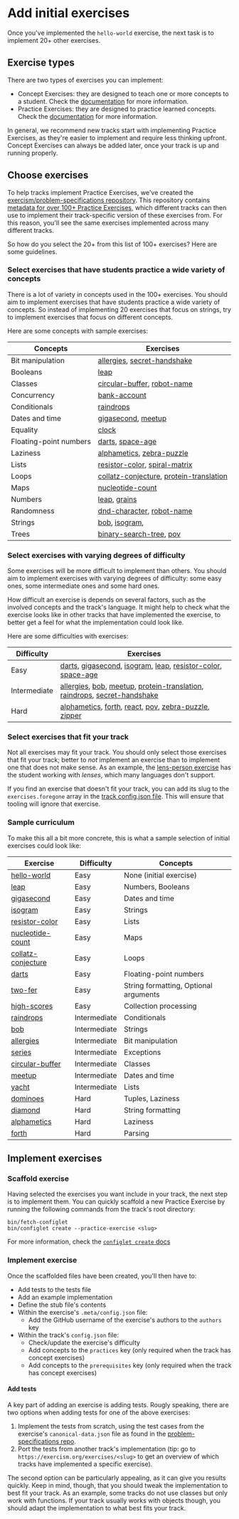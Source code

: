 # Add initial exercises

Once you've implemented the `hello-world` exercise, the next task is to implement 20+ other exercises.

## Exercise types

There are two types of exercises you can implement:

- Concept Exercises: they are designed to teach one or more concepts to a student. Check the [documentation](/docs/building/tracks/concept-exercises) for more information.
- Practice Exercises: they are designed to practice learned concepts. Check the [documentation](/docs/building/tracks/practice-exercises) for more information.

In general, we recommend new tracks start with implementing Practice Exercises, as they're easier to implement and require less thinking upfront.
Concept Exercises can always be added later, once your track is up and running properly.

## Choose exercises

To help tracks implement Practice Exercises, we've created the [exercism/problem-specifications repository](https://github.com/exercism/problem-specifications).
This repository contains [metadata for over 100+ Practice Exercises](https://github.com/exercism/problem-specifications/tree/main/exercises), which different tracks can then use to implement their track-specific version of these exercises from.
For this reason, you'll see the same exercises implemented across many different tracks.

So how do you select the 20+ from this list of 100+ exercises?
Here are some guidelines.

### Select exercises that have students practice a wide variety of concepts

There is a lot of variety in concepts used in the 100+ exercises.
You should aim to implement exercises that have students practice a wide variety of concepts.
So instead of implementing 20 exercises that focus on strings, try to implement exercises that focus on different concepts.

Here are some concepts with sample exercises:

| Concepts               | Exercises                                                                            |
| ---------------------- | ------------------------------------------------------------------------------------ |
| Bit manipulation       | [allergies][allergies], [secret-handshake][secret-handshake]                         |
| Booleans               | [leap][leap]                                                                         |
| Classes                | [circular-buffer][circular-buffer], [robot-name][robot-name]                         |
| Concurrency            | [bank-account][bank-account]                                                         |
| Conditionals           | [raindrops][raindrops]                                                               |
| Dates and time         | [gigasecond][gigasecond], [meetup][meetup]                                           |
| Equality               | [clock][clock]                                                                       |
| Floating-point numbers | [darts][darts], [space-age][space-age]                                               |
| Laziness               | [alphametics][alphametics], [zebra-puzzle][zebra-puzzle]                             |
| Lists                  | [resistor-color][resistor-color], [spiral-matrix][spiral-matrix]                     |
| Loops                  | [collatz-conjecture][collatz-conjecture], [protein-translation][protein-translation] |
| Maps                   | [nucleotide-count][nucleotide-count]                                                 |
| Numbers                | [leap][leap], [grains][grains]                                                       |
| Randomness             | [dnd-character][dnd-character], [robot-name][robot-name]                             |
| Strings                | [bob][bob], [isogram][isogram],                                                      |
| Trees                  | [binary-search-tree][binary-search-tree], [pov][pov]                                 |

### Select exercises with varying degrees of difficulty

Some exercises will be more difficult to implement than others.
You should aim to implement exercises with varying degrees of difficulty: some easy ones, some intermediate ones and some hard ones.

How difficult an exercise is depends on several factors, such as the involved concepts and the track's language.
It might help to check what the exercise looks like in other tracks that have implemented the exercise, to better get a feel for what the implementation could look like.

Here are some difficulties with exercises:

| Difficulty   | Exercises                                                                                                                                                      |
| ------------ | -------------------------------------------------------------------------------------------------------------------------------------------------------------- |
| Easy         | [darts][darts], [gigasecond][gigasecond], [isogram][isogram], [leap][leap], [resistor-color][resistor-color], [space-age][space-age]                           |
| Intermediate | [allergies][allergies], [bob][bob], [meetup][meetup], [protein-translation][protein-translation], [raindrops][raindrops], [secret-handshake][secret-handshake] |
| Hard         | [alphametics][alphametics], [forth][forth], [react], [pov][pov], [zebra-puzzle][zebra-puzzle], [zipper][zipper]                                                |

### Select exercises that fit your track

Not all exercises may fit your track.
You should only select those exercises that fit your track; better to _not_ implement an exercise than to implement one that does not make sense.
As an example, the [lens-person exercise](https://github.com/exercism/problem-specifications/tree/main/exercises/lens-person) has the student working with _lenses_, which many languages don't support.

If you find an exercise that doesn't fit your track, you can add its slug to the `exercises.foregone` array in the [track config.json file](/docs/building/tracks/config-json).
This will ensure that tooling will ignore that exercise.

### Sample curriculum

To make this all a bit more concrete, this is what a sample selection of initial exercises could look like:

| Exercise                                 | Difficulty   | Concepts                              |
| ---------------------------------------- | ------------ | ------------------------------------- |
| [hello-world][hello-world]               | Easy         | None (initial exercise)               |
| [leap][leap]                             | Easy         | Numbers, Booleans                     |
| [gigasecond][gigasecond]                 | Easy         | Dates and time                        |
| [isogram][isogram]                       | Easy         | Strings                               |
| [resistor-color][resistor-color]         | Easy         | Lists                                 |
| [nucleotide-count][nucleotide-count]     | Easy         | Maps                                  |
| [collatz-conjecture][collatz-conjecture] | Easy         | Loops                                 |
| [darts][darts]                           | Easy         | Floating-point numbers                |
| [two-fer][two-fer]                       | Easy         | String formatting, Optional arguments |
| [high-scores][high-scores]               | Easy         | Collection processing                 |
| [raindrops][raindrops]                   | Intermediate | Conditionals                          |
| [bob][bob]                               | Intermediate | Strings                               |
| [allergies][allergies]                   | Intermediate | Bit manipulation                      |
| [series][series]                         | Intermediate | Exceptions                            |
| [circular-buffer][circular-buffer]       | Intermediate | Classes                               |
| [meetup][meetup]                         | Intermediate | Dates and time                        |
| [yacht][yacht]                           | Intermediate | Lists                                 |
| [dominoes][dominoes]                     | Hard         | Tuples, Laziness                      |
| [diamond][diamond]                       | Hard         | String formatting                     |
| [alphametics][alphametics]               | Hard         | Laziness                              |
| [forth][forth]                           | Hard         | Parsing                               |

## Implement exercises

### Scaffold exercise

Having selected the exercises you want include in your track, the next step is to implement them.
You can quickly scaffold a new Practice Exercise by running the following commands from the track's root directory:

```shell
bin/fetch-configlet
bin/configlet create --practice-exercise <slug>
```

For more information, check the [`configlet create` docs](/docs/building/configlet/create)

### Implement exercise

Once the scaffolded files have been created, you'll then have to:

- Add tests to the tests file
- Add an example implementation
- Define the stub file's contents
- Within the exercise's `.meta/config.json` file:
  - Add the GitHub username of the exercise's authors to the `authors` key
- Within the track's `config.json` file:
  - Check/update the exercise's difficulty
  - Add concepts to the `practices` key (only required when the track has concept exercises)
  - Add concepts to the `prerequisites` key (only required when the track has concept exercises)

#### Add tests

A key part of adding an exercise is adding tests.
Rougly speaking, there are two options when adding tests for one of the above exercises:

1. Implement the tests from scratch, using the test cases from the exercise's `canonical-data.json` file as found in the [problem-specifications repo][problem-specifications-exercises].
2. Port the tests from another track's implementation (tip: go to `https://exercism.org/exercises/<slug>` to get an overview of which tracks have implemented a specific exercise).

The second option can be particularly appealing, as it can give you results quickly.
Keep in mind, though, that you should tweak the implementation to best fit your track.
As an example, some tracks do not use classes but only work with functions.
If your track usually works with objects though, you should adapt the implementation to what best fits your track.

[problem-specifications-exercises]: https://github.com/exercism/problem-specifications/tree/main/exercises/
[allergies]: https://github.com/exercism/problem-specifications/tree/main/exercises/allergies
[alphametics]: https://github.com/exercism/problem-specifications/tree/main/exercises/alphametics
[bank-account]: https://github.com/exercism/problem-specifications/tree/main/exercises/bank-account
[binary-search-tree]: https://github.com/exercism/problem-specifications/tree/main/exercises/binary-search-tree
[bob]: https://github.com/exercism/problem-specifications/tree/main/exercises/bob
[circular-buffer]: https://github.com/exercism/problem-specifications/tree/main/exercises/circular-buffer
[clock]: https://github.com/exercism/problem-specifications/tree/main/exercises/clock
[collatz-conjecture]: https://github.com/exercism/problem-specifications/tree/main/exercises/collatz-conjecture
[darts]: https://github.com/exercism/problem-specifications/tree/main/exercises/darts
[diamond]: https://github.com/exercism/problem-specifications/tree/main/exercises/diamond
[dnd-character]: https://github.com/exercism/problem-specifications/tree/main/exercises/dnd-character
[dominoes]: https://github.com/exercism/problem-specifications/tree/main/exercises/dominoes
[forth]: https://github.com/exercism/problem-specifications/tree/main/exercises/forth
[gigasecond]: https://github.com/exercism/problem-specifications/tree/main/exercises/gigasecond
[grains]: https://github.com/exercism/problem-specifications/tree/main/exercises/grains
[hamming]: https://github.com/exercism/problem-specifications/tree/main/exercises/hamming
[hello-world]: https://github.com/exercism/problem-specifications/tree/main/exercises/hello-world
[high-scores]: https://github.com/exercism/problem-specifications/tree/main/exercises/high-scores
[isogram]: https://github.com/exercism/problem-specifications/tree/main/exercises/isogram
[leap]: https://github.com/exercism/problem-specifications/tree/main/exercises/leap
[lens-person]: https://github.com/exercism/problem-specifications/tree/main/exercises/lens-person
[meetup]: https://github.com/exercism/problem-specifications/tree/main/exercises/meetup
[nucleotide-count]: https://github.com/exercism/problem-specifications/tree/main/exercises/nucleotide-count
[pov]: https://github.com/exercism/problem-specifications/tree/main/exercises/pov
[protein-translation]: https://github.com/exercism/problem-specifications/tree/main/exercises/protein-translation
[raindrops]: https://github.com/exercism/problem-specifications/tree/main/exercises/raindrops
[react]: https://github.com/exercism/problem-specifications/tree/main/exercises/react
[resistor-color]: https://github.com/exercism/problem-specifications/tree/main/exercises/resistor-color
[robot-name]: https://github.com/exercism/problem-specifications/tree/main/exercises/robot-name
[secret-handshake]: https://github.com/exercism/problem-specifications/tree/main/exercises/secret-handshake
[series]: https://github.com/exercism/problem-specifications/tree/main/exercises/series
[space-age]: https://github.com/exercism/problem-specifications/tree/main/exercises/space-age
[spiral-matrix]: https://github.com/exercism/problem-specifications/tree/main/exercises/spiral-matrix
[two-bucket]: https://github.com/exercism/problem-specifications/tree/main/exercises/two-bucket
[two-fer]: https://github.com/exercism/problem-specifications/tree/main/exercises/two-fer
[yacht]: https://github.com/exercism/problem-specifications/tree/main/exercises/yacht
[zebra-puzzle]: https://github.com/exercism/problem-specifications/tree/main/exercises/zebra-puzzle
[zipper]: https://github.com/exercism/problem-specifications/tree/main/exercises/zipper
